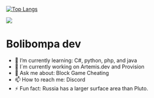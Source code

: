 
[![Top Langs](https://github-readme-stats.vercel.app/api/top-langs/?username=pvpb0t)](https://github.com/anuraghazra/github-readme-stats)

![](https://komarev.com/ghpvc/?username=pvpb0t&color=blueviolet)

# Bolibompa dev #

- 🌱 I’m currently learning: C#, python, php, and java
- 🔏 I´m currently working on Artemis.dev and Provision 
- 💬 Ask me about: Block Game Cheating
- 📫 How to reach me: Discord
- ⚡ Fun fact: Russia has a larger surface area than Pluto.

